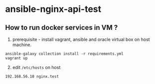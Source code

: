 # ansible-nginx-api-test


## How to run docker services in VM ?

1. prerequisite - install vagrant, ansible and oracle virtual box on host machine.

```
ansible-galaxy collection install -r requirements.yml 
vagrant up
```

2. edit `/etc/hosts` on host

```
192.168.56.10 nginx.test
```

